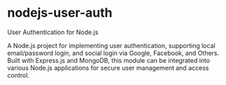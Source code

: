 # nodejs-user-auth
User Authentication for Node.js

A Node.js project for implementing user authentication, supporting local email/password login, and social login via Google, Facebook, and Others. Built with Express.js and MongoDB, this module can be integrated into various Node.js applications for secure user management and access control.
